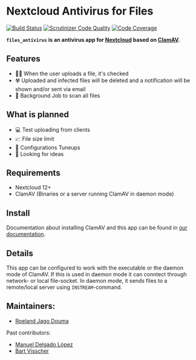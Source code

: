 # Nextcloud Antivirus for Files   
[![Build Status](https://travis-ci.org/nextcloud/files_antivirus.svg?branch=master)](https://travis-ci.org/nextcloud/files_antivirus/branches)
[![Scrutinizer Code Quality](https://scrutinizer-ci.com/g/nextcloud/files_antivirus/badges/quality-score.png?b=master)](https://scrutinizer-ci.com/g/nextcloud/files_antivirus/?branch=master)
[![Code Coverage](https://scrutinizer-ci.com/g/nextcloud/files_antivirus/badges/coverage.png?b=master)](https://scrutinizer-ci.com/g/nextcloud/files_antivirus/?branch=master)

**`files_antivirus` is an antivirus app for [Nextcloud](https://nextcloud.com/) based on [ClamAV](http://www.clamav.net).**

## Features

* 🕵️‍♂️ When the user uploads a file, it's checked
* ☢️ Uploaded and infected files will be deleted and a notification will be shown and/or sent via email 
* 🔎 Background Job to scan all files

## What is planned

* 💻 Test uploading from clients
* 📈 File size limit
* 🔧 Configurations Tuneups
* 🤔 Looking for ideas

## Requirements

* Nextcloud 12+
* ClamAV (Binaries or a server running ClamAV in daemon mode)

## Install

Documentation about installing ClamAV and this app can be found in [our documentation](https://docs.nextcloud.com/server/13/admin_manual/configuration_server/antivirus_configuration.html).

## Details

This app can be configured to work with the executable or the daemon mode of ClamAV. If this is used in daemon mode it can conntect through network- or local file-socket. In daemon mode, it sends files to a remote/local server using `INSTREAM`-command.

## Maintainers:

- [Roeland Jago Douma](https://github.com/rullzer)

Past contributors:

- [Manuel Delgado López](https://github.com/valarauco/)
- [Bart Visscher](https://github.com/bartv2/)
